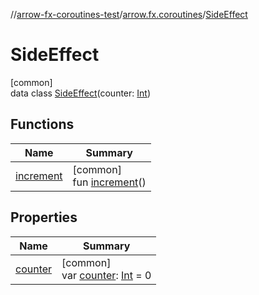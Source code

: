 //[arrow-fx-coroutines-test](../../../index.md)/[arrow.fx.coroutines](../index.md)/[SideEffect](index.md)

# SideEffect

[common]\
data class [SideEffect](index.md)(counter: [Int](https://kotlinlang.org/api/latest/jvm/stdlib/kotlin/-int/index.html))

## Functions

| Name | Summary |
|---|---|
| [increment](increment.md) | [common]<br>fun [increment](increment.md)() |

## Properties

| Name | Summary |
|---|---|
| [counter](counter.md) | [common]<br>var [counter](counter.md): [Int](https://kotlinlang.org/api/latest/jvm/stdlib/kotlin/-int/index.html) = 0 |

